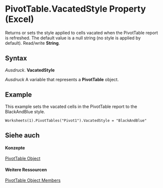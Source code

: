 
# PivotTable.VacatedStyle Property (Excel)

Returns or sets the style applied to cells vacated when the PivotTable report is refreshed. The default value is a null string (no style is applied by default). Read/write  **String**.


## Syntax

 _Ausdruck_. **VacatedStyle**

 _Ausdruck_ A variable that represents a **PivotTable** object.


## Example

This example sets the vacated cells in the PivotTable report to the BlackAndBlue style.


```
Worksheets(1).PivotTables("Pivot1").VacatedStyle = "BlackAndBlue"
```


## Siehe auch


#### Konzepte


[PivotTable Object](a9c1d4a0-78a9-f9a6-6daf-91cb63e45842.md)
#### Weitere Ressourcen


[PivotTable Object Members](http://msdn.microsoft.com/library/8e8d1692-cf32-63c6-a1f6-54ddcc2a4964%28Office.15%29.aspx)